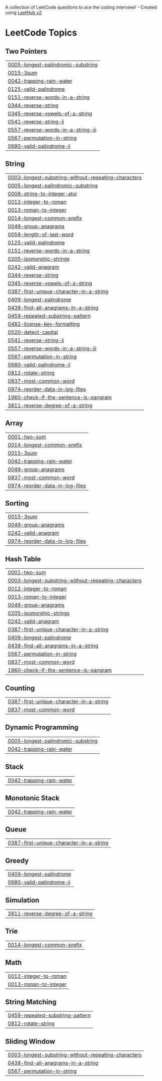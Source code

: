 A collection of LeetCode questions to ace the coding interview! - Created using [LeetHub v2](https://github.com/arunbhardwaj/LeetHub-2.0)
<!---LeetCode Topics Start-->
# LeetCode Topics
## Two Pointers
|  |
| ------- |
| [0005-longest-palindromic-substring](https://github.com/nmin11/LeetCode/tree/master/0005-longest-palindromic-substring) |
| [0015-3sum](https://github.com/nmin11/LeetCode/tree/master/0015-3sum) |
| [0042-trapping-rain-water](https://github.com/nmin11/LeetCode/tree/master/0042-trapping-rain-water) |
| [0125-valid-palindrome](https://github.com/nmin11/LeetCode/tree/master/0125-valid-palindrome) |
| [0151-reverse-words-in-a-string](https://github.com/nmin11/LeetCode/tree/master/0151-reverse-words-in-a-string) |
| [0344-reverse-string](https://github.com/nmin11/LeetCode/tree/master/0344-reverse-string) |
| [0345-reverse-vowels-of-a-string](https://github.com/nmin11/LeetCode/tree/master/0345-reverse-vowels-of-a-string) |
| [0541-reverse-string-ii](https://github.com/nmin11/LeetCode/tree/master/0541-reverse-string-ii) |
| [0557-reverse-words-in-a-string-iii](https://github.com/nmin11/LeetCode/tree/master/0557-reverse-words-in-a-string-iii) |
| [0567-permutation-in-string](https://github.com/nmin11/LeetCode/tree/master/0567-permutation-in-string) |
| [0680-valid-palindrome-ii](https://github.com/nmin11/LeetCode/tree/master/0680-valid-palindrome-ii) |
## String
|  |
| ------- |
| [0003-longest-substring-without-repeating-characters](https://github.com/nmin11/LeetCode/tree/master/0003-longest-substring-without-repeating-characters) |
| [0005-longest-palindromic-substring](https://github.com/nmin11/LeetCode/tree/master/0005-longest-palindromic-substring) |
| [0008-string-to-integer-atoi](https://github.com/nmin11/LeetCode/tree/master/0008-string-to-integer-atoi) |
| [0012-integer-to-roman](https://github.com/nmin11/LeetCode/tree/master/0012-integer-to-roman) |
| [0013-roman-to-integer](https://github.com/nmin11/LeetCode/tree/master/0013-roman-to-integer) |
| [0014-longest-common-prefix](https://github.com/nmin11/LeetCode/tree/master/0014-longest-common-prefix) |
| [0049-group-anagrams](https://github.com/nmin11/LeetCode/tree/master/0049-group-anagrams) |
| [0058-length-of-last-word](https://github.com/nmin11/LeetCode/tree/master/0058-length-of-last-word) |
| [0125-valid-palindrome](https://github.com/nmin11/LeetCode/tree/master/0125-valid-palindrome) |
| [0151-reverse-words-in-a-string](https://github.com/nmin11/LeetCode/tree/master/0151-reverse-words-in-a-string) |
| [0205-isomorphic-strings](https://github.com/nmin11/LeetCode/tree/master/0205-isomorphic-strings) |
| [0242-valid-anagram](https://github.com/nmin11/LeetCode/tree/master/0242-valid-anagram) |
| [0344-reverse-string](https://github.com/nmin11/LeetCode/tree/master/0344-reverse-string) |
| [0345-reverse-vowels-of-a-string](https://github.com/nmin11/LeetCode/tree/master/0345-reverse-vowels-of-a-string) |
| [0387-first-unique-character-in-a-string](https://github.com/nmin11/LeetCode/tree/master/0387-first-unique-character-in-a-string) |
| [0409-longest-palindrome](https://github.com/nmin11/LeetCode/tree/master/0409-longest-palindrome) |
| [0438-find-all-anagrams-in-a-string](https://github.com/nmin11/LeetCode/tree/master/0438-find-all-anagrams-in-a-string) |
| [0459-repeated-substring-pattern](https://github.com/nmin11/LeetCode/tree/master/0459-repeated-substring-pattern) |
| [0482-license-key-formatting](https://github.com/nmin11/LeetCode/tree/master/0482-license-key-formatting) |
| [0520-detect-capital](https://github.com/nmin11/LeetCode/tree/master/0520-detect-capital) |
| [0541-reverse-string-ii](https://github.com/nmin11/LeetCode/tree/master/0541-reverse-string-ii) |
| [0557-reverse-words-in-a-string-iii](https://github.com/nmin11/LeetCode/tree/master/0557-reverse-words-in-a-string-iii) |
| [0567-permutation-in-string](https://github.com/nmin11/LeetCode/tree/master/0567-permutation-in-string) |
| [0680-valid-palindrome-ii](https://github.com/nmin11/LeetCode/tree/master/0680-valid-palindrome-ii) |
| [0812-rotate-string](https://github.com/nmin11/LeetCode/tree/master/0812-rotate-string) |
| [0837-most-common-word](https://github.com/nmin11/LeetCode/tree/master/0837-most-common-word) |
| [0974-reorder-data-in-log-files](https://github.com/nmin11/LeetCode/tree/master/0974-reorder-data-in-log-files) |
| [1960-check-if-the-sentence-is-pangram](https://github.com/nmin11/LeetCode/tree/master/1960-check-if-the-sentence-is-pangram) |
| [3811-reverse-degree-of-a-string](https://github.com/nmin11/LeetCode/tree/master/3811-reverse-degree-of-a-string) |
## Array
|  |
| ------- |
| [0001-two-sum](https://github.com/nmin11/LeetCode/tree/master/0001-two-sum) |
| [0014-longest-common-prefix](https://github.com/nmin11/LeetCode/tree/master/0014-longest-common-prefix) |
| [0015-3sum](https://github.com/nmin11/LeetCode/tree/master/0015-3sum) |
| [0042-trapping-rain-water](https://github.com/nmin11/LeetCode/tree/master/0042-trapping-rain-water) |
| [0049-group-anagrams](https://github.com/nmin11/LeetCode/tree/master/0049-group-anagrams) |
| [0837-most-common-word](https://github.com/nmin11/LeetCode/tree/master/0837-most-common-word) |
| [0974-reorder-data-in-log-files](https://github.com/nmin11/LeetCode/tree/master/0974-reorder-data-in-log-files) |
## Sorting
|  |
| ------- |
| [0015-3sum](https://github.com/nmin11/LeetCode/tree/master/0015-3sum) |
| [0049-group-anagrams](https://github.com/nmin11/LeetCode/tree/master/0049-group-anagrams) |
| [0242-valid-anagram](https://github.com/nmin11/LeetCode/tree/master/0242-valid-anagram) |
| [0974-reorder-data-in-log-files](https://github.com/nmin11/LeetCode/tree/master/0974-reorder-data-in-log-files) |
## Hash Table
|  |
| ------- |
| [0001-two-sum](https://github.com/nmin11/LeetCode/tree/master/0001-two-sum) |
| [0003-longest-substring-without-repeating-characters](https://github.com/nmin11/LeetCode/tree/master/0003-longest-substring-without-repeating-characters) |
| [0012-integer-to-roman](https://github.com/nmin11/LeetCode/tree/master/0012-integer-to-roman) |
| [0013-roman-to-integer](https://github.com/nmin11/LeetCode/tree/master/0013-roman-to-integer) |
| [0049-group-anagrams](https://github.com/nmin11/LeetCode/tree/master/0049-group-anagrams) |
| [0205-isomorphic-strings](https://github.com/nmin11/LeetCode/tree/master/0205-isomorphic-strings) |
| [0242-valid-anagram](https://github.com/nmin11/LeetCode/tree/master/0242-valid-anagram) |
| [0387-first-unique-character-in-a-string](https://github.com/nmin11/LeetCode/tree/master/0387-first-unique-character-in-a-string) |
| [0409-longest-palindrome](https://github.com/nmin11/LeetCode/tree/master/0409-longest-palindrome) |
| [0438-find-all-anagrams-in-a-string](https://github.com/nmin11/LeetCode/tree/master/0438-find-all-anagrams-in-a-string) |
| [0567-permutation-in-string](https://github.com/nmin11/LeetCode/tree/master/0567-permutation-in-string) |
| [0837-most-common-word](https://github.com/nmin11/LeetCode/tree/master/0837-most-common-word) |
| [1960-check-if-the-sentence-is-pangram](https://github.com/nmin11/LeetCode/tree/master/1960-check-if-the-sentence-is-pangram) |
## Counting
|  |
| ------- |
| [0387-first-unique-character-in-a-string](https://github.com/nmin11/LeetCode/tree/master/0387-first-unique-character-in-a-string) |
| [0837-most-common-word](https://github.com/nmin11/LeetCode/tree/master/0837-most-common-word) |
## Dynamic Programming
|  |
| ------- |
| [0005-longest-palindromic-substring](https://github.com/nmin11/LeetCode/tree/master/0005-longest-palindromic-substring) |
| [0042-trapping-rain-water](https://github.com/nmin11/LeetCode/tree/master/0042-trapping-rain-water) |
## Stack
|  |
| ------- |
| [0042-trapping-rain-water](https://github.com/nmin11/LeetCode/tree/master/0042-trapping-rain-water) |
## Monotonic Stack
|  |
| ------- |
| [0042-trapping-rain-water](https://github.com/nmin11/LeetCode/tree/master/0042-trapping-rain-water) |
## Queue
|  |
| ------- |
| [0387-first-unique-character-in-a-string](https://github.com/nmin11/LeetCode/tree/master/0387-first-unique-character-in-a-string) |
## Greedy
|  |
| ------- |
| [0409-longest-palindrome](https://github.com/nmin11/LeetCode/tree/master/0409-longest-palindrome) |
| [0680-valid-palindrome-ii](https://github.com/nmin11/LeetCode/tree/master/0680-valid-palindrome-ii) |
## Simulation
|  |
| ------- |
| [3811-reverse-degree-of-a-string](https://github.com/nmin11/LeetCode/tree/master/3811-reverse-degree-of-a-string) |
## Trie
|  |
| ------- |
| [0014-longest-common-prefix](https://github.com/nmin11/LeetCode/tree/master/0014-longest-common-prefix) |
## Math
|  |
| ------- |
| [0012-integer-to-roman](https://github.com/nmin11/LeetCode/tree/master/0012-integer-to-roman) |
| [0013-roman-to-integer](https://github.com/nmin11/LeetCode/tree/master/0013-roman-to-integer) |
## String Matching
|  |
| ------- |
| [0459-repeated-substring-pattern](https://github.com/nmin11/LeetCode/tree/master/0459-repeated-substring-pattern) |
| [0812-rotate-string](https://github.com/nmin11/LeetCode/tree/master/0812-rotate-string) |
## Sliding Window
|  |
| ------- |
| [0003-longest-substring-without-repeating-characters](https://github.com/nmin11/LeetCode/tree/master/0003-longest-substring-without-repeating-characters) |
| [0438-find-all-anagrams-in-a-string](https://github.com/nmin11/LeetCode/tree/master/0438-find-all-anagrams-in-a-string) |
| [0567-permutation-in-string](https://github.com/nmin11/LeetCode/tree/master/0567-permutation-in-string) |
<!---LeetCode Topics End-->